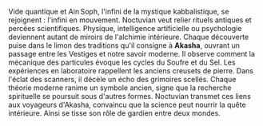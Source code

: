 Vide quantique et Ain Soph, l'infini de la mystique kabbalistique, se rejoignent : l'infini en mouvement. Noctuvian veut relier rituels antiques et percées scientifiques.
Physique, intelligence artificielle ou psychologie deviennent autant de miroirs de l'alchimie intérieure.
Chaque découverte puise dans le limon des traditions qu'il consigne à **Akasha**, ouvrant un passage entre les Vestiges et notre savoir moderne.
Il observe comment la mécanique des particules évoque les cycles du Soufre et du Sel.
Les expériences en laboratoire rappellent les anciens creusets de pierre.
Dans l'éclat des scanners, il décèle un écho des grimoires scellés.
Chaque théorie moderne ranime un symbole ancien, signe que la recherche spirituelle se poursuit sous d'autres formes.
Noctuvian transmet ces liens aux voyageurs d'Akasha, convaincu que la science peut nourrir la quête intérieure.
Ainsi se tisse son rôle de gardien entre deux mondes.
